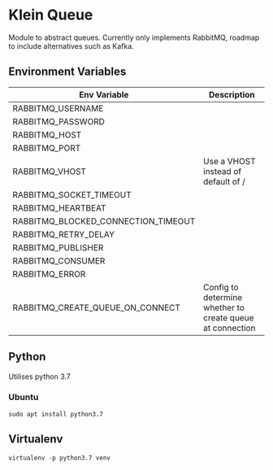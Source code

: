 # Klein Queue

Module to abstract queues. Currently only implements RabbitMQ, roadmap to include alternatives such as Kafka.

## Environment Variables


| Env Variable                        | Description                                                    |
|-------------------------------------|-------------                                                |
| RABBITMQ_USERNAME                   |                                                             |
| RABBITMQ_PASSWORD                   |                                                             |
| RABBITMQ_HOST                       |                                                             |
| RABBITMQ_PORT                       |                                                             |
| RABBITMQ_VHOST                      | Use a VHOST instead of default of /                         |
| RABBITMQ_SOCKET_TIMEOUT             |                                                             |
| RABBITMQ_HEARTBEAT                  |                                                             |
| RABBITMQ_BLOCKED_CONNECTION_TIMEOUT |                                                             |
| RABBITMQ_RETRY_DELAY                |                                                             |
| RABBITMQ_PUBLISHER                  |                                                             |
| RABBITMQ_CONSUMER                   |                                                             |
| RABBITMQ_ERROR                      |                                                             |
| RABBITMQ_CREATE_QUEUE_ON_CONNECT    |Config to determine whether to create queue at connection    |

## Python

Utilises python 3.7

### Ubuntu

```
sudo apt install python3.7
```

## Virtualenv

```
virtualenv -p python3.7 venv
```
